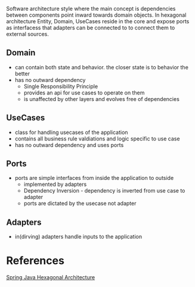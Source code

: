  Software architecture style where the main concept is dependencies between components point inward towards domain objects. In hexagonal architecture Entity, Domain, UseCases reside in the core and expose ports as interfacess that adapters can be connected to to connect them to external sources.



## Domain
- can contain both state and behavior. the closer state is to behavior the better
- has no outward dependency
	- Single Responsibility Principle
	- provides an api for use cases to operate on them
	- is unaffected by other layers and evolves free of dependencies

## UseCases
- class for handling usecases of the application
- contains all business rule valdiations and logic specific to use case
- has no outward dependency and uses ports

## Ports
- ports are simple interfaces from inside the application to outside 
	- implemented by adapters
	- Dependency Inversion - dependency is inverted from use case to adapter
	- ports are dictated by the usecase not adapter

## Adapters
- in(dirving) adapters handle inputs to the application 





# References
[Spring Java Hexagonal Architecture](https://reflectoring.io/spring-hexagonal/)